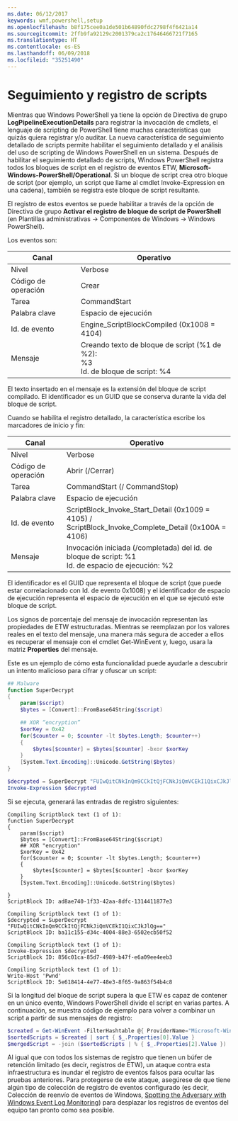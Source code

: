 ```yaml
---
ms.date: 06/12/2017
keywords: wmf,powershell,setup
ms.openlocfilehash: b8f175cee0a1de501b64890fdc2798f4f6421a14
ms.sourcegitcommit: 2ffb9fa92129c2001379ca2c17646466721f7165
ms.translationtype: HT
ms.contentlocale: es-ES
ms.lasthandoff: 06/09/2018
ms.locfileid: "35251490"
---
```

# <a name="script-tracing-and-logging"></a>Seguimiento y registro de scripts

Mientras que Windows PowerShell ya tiene la opción de Directiva de grupo **LogPipelineExecutionDetails** para registrar la invocación de cmdlets, el lenguaje de scripting de PowerShell tiene muchas características que quizás quiera registrar y/o auditar. La nueva característica de seguimiento detallado de scripts permite habilitar el seguimiento detallado y el análisis del uso de scripting de Windows PowerShell en un sistema. Después de habilitar el seguimiento detallado de scripts, Windows PowerShell registra todos los bloques de script en el registro de eventos ETW, **Microsoft-Windows-PowerShell/Operational**. Si un bloque de script crea otro bloque de script (por ejemplo, un script que llame al cmdlet Invoke-Expression en una cadena), también se registra este bloque de script resultante.

El registro de estos eventos se puede habilitar a través de la opción de Directiva de grupo **Activar el registro de bloque de script de PowerShell** (en Plantillas administrativas -> Componentes de Windows -> Windows PowerShell).

Los eventos son:

| Canal | Operativo                                 |
|---------|---------------------------------------------|
| Nivel   | Verbose                                     |
| Código de operación  | Crear                                      |
| Tarea    | CommandStart                                |
| Palabra clave | Espacio de ejecución                                    |
| Id. de evento | Engine_ScriptBlockCompiled (0x1008 = 4104)  |
| Mensaje | Creando texto de bloque de script (%1 de %2): </br> %3 </br> Id. de bloque de script: %4 |


El texto insertado en el mensaje es la extensión del bloque de script compilado. El identificador es un GUID que se conserva durante la vida del bloque de script.

Cuando se habilita el registro detallado, la característica escribe los marcadores de inicio y fin:

| Canal | Operativo                                            |
|---------|--------------------------------------------------------|
| Nivel   | Verbose                                                |
| Código de operación  | Abrir (/Cerrar)                                         |
| Tarea    | CommandStart (/ CommandStop)                           |
| Palabra clave | Espacio de ejecución                                               |
| Id. de evento | ScriptBlock\_Invoke\_Start\_Detail (0x1009 = 4105) / </br> ScriptBlock\_Invoke\_Complete\_Detail (0x100A = 4106) |
| Mensaje | Invocación iniciada (/completada) del id. de bloque de script: %1 </br> Id. de espacio de ejecución: %2 |

El identificador es el GUID que representa el bloque de script (que puede estar correlacionado con Id. de evento 0x1008) y el identificador de espacio de ejecución representa el espacio de ejecución en el que se ejecutó este bloque de script.

Los signos de porcentaje del mensaje de invocación representan las propiedades de ETW estructuradas. Mientras se reemplazan por los valores reales en el texto del mensaje, una manera más segura de acceder a ellos es recuperar el mensaje con el cmdlet Get-WinEvent y, luego, usara la matriz **Properties** del mensaje.

Este es un ejemplo de cómo esta funcionalidad puede ayudarle a descubrir un intento malicioso para cifrar y ofuscar un script:

```powershell
## Malware
function SuperDecrypt
{
    param($script)
    $bytes = [Convert]::FromBase64String($script)

    ## XOR “encryption”
    $xorKey = 0x42
    for($counter = 0; $counter -lt $bytes.Length; $counter++)
    {
        $bytes[$counter] = $bytes[$counter] -bxor $xorKey
    }
    [System.Text.Encoding]::Unicode.GetString($bytes)
}

$decrypted = SuperDecrypt "FUIwQitCNkInQm9CCkItQjFCNkJiQmVCEkI1QixCJkJlQg=="
Invoke-Expression $decrypted
```

Si se ejecuta, generará las entradas de registro siguientes:

```
Compiling Scriptblock text (1 of 1):
function SuperDecrypt
{
    param($script)
    $bytes = [Convert]::FromBase64String($script)
    ## XOR "encryption"
    $xorKey = 0x42
    for($counter = 0; $counter -lt $bytes.Length; $counter++)
    {
        $bytes[$counter] = $bytes[$counter] -bxor $xorKey
    }
    [System.Text.Encoding]::Unicode.GetString($bytes)

}
ScriptBlock ID: ad8ae740-1f33-42aa-8dfc-1314411877e3

Compiling Scriptblock text (1 of 1):
$decrypted = SuperDecrypt "FUIwQitCNkInQm9CCkItQjFCNkJiQmVCEkI1QixCJkJlQg=="
ScriptBlock ID: ba11c155-d34c-4004-88e3-6502ecb50f52

Compiling Scriptblock text (1 of 1):
Invoke-Expression $decrypted
ScriptBlock ID: 856c01ca-85d7-4989-b47f-e6a09ee4eeb3

Compiling Scriptblock text (1 of 1):
Write-Host 'Pwnd'
ScriptBlock ID: 5e618414-4e77-48e3-8f65-9a863f54b4c8
```

Si la longitud del bloque de script supera la que ETW es capaz de contener en un único evento, Windows PowerShell divide el script en varias partes. A continuación, se muestra código de ejemplo para volver a combinar un script a partir de sus mensajes de registro:

```powershell
$created = Get-WinEvent -FilterHashtable @{ ProviderName="Microsoft-Windows-PowerShell"; Id = 4104 } | Where-Object { $_.<...> }
$sortedScripts = $created | sort { $_.Properties[0].Value }
$mergedScript = -join ($sortedScripts | % { $_.Properties[2].Value })
```

Al igual que con todos los sistemas de registro que tienen un búfer de retención limitado (es decir, registros de ETW), un ataque contra esta infraestructura es inundar el registro de eventos falsos para ocultar las pruebas anteriores. Para protegerse de este ataque, asegúrese de que tiene algún tipo de colección de registro de eventos configurado (es decir, Colección de reenvío de eventos de Windows, [Spotting the Adversary with Windows Event Log Monitoring](https://www.iad.gov/iad/library/reports/spotting-the-adversary-with-windows-event-log-monitoring.cfm)) para desplazar los registros de eventos del equipo tan pronto como sea posible.
